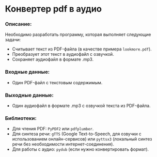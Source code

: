 # Конвертер pdf в аудио

### Описание:
Необходимо разработать программу, которая выполняет следующие задачи:

* Считывает текст из PDF-файла (в качестве примера `lookmore.pdf`).
* Преобразует этот текст в аудиофайл с озвучкой.
* Сохраняет аудиофайл в формате .mp3.

### Входные данные:
* Один PDF-файл с текстовым содержимым.

### Выходные данные:

* Один аудиофайл в формате .mp3 с озвучкой текста из PDF-файла.

### Библиотеки:
* Для чтения PDF: `PyPDF2` или `pdfplumber`.
* Для синтеза речи: `gTTS` (Google Text-to-Speech, для озвучки с использованием онлайн-сервисов) 
или `pyttsx3` (локальный синтез речи без необходимости интернет-соединения).
* Для работы с аудио: `pydub` (если нужно конвертировать формат).
